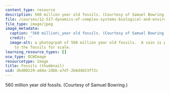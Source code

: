 ```yaml
---
content_type: resource
description: 560 million year old fossils. (Courtesy of Samuel Bowring.)
file: /courses/12-517-dynamics-of-complex-systems-biological-and-environmental-coevolution-preceding-the-cambrian-explosion-spring-2005/dbd00229a84a2dbba7df2b6d4b53ff2c_12-517s05-th.jpg
file_type: image/jpeg
image_metadata:
  caption: "560 million\_year old fossils. (Courtesy of Samuel Bowring.)"
  credit: ''
  image-alt: a photogrpah of 560 million year old fossils.  A coin is placed next
    to the fossils for scale.
learning_resource_types: []
ocw_type: OCWImage
resourcetype: Image
title: Fossils (thumbnail)
uid: dbd00229-a84a-2dbb-a7df-2b6d4b53ff2c
---
```

560 million year old fossils. (Courtesy of Samuel Bowring.)


